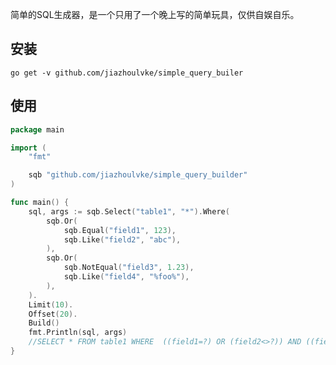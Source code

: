 简单的SQL生成器，是一个只用了一个晚上写的简单玩具，仅供自娱自乐。

## 安装

`go get -v github.com/jiazhoulvke/simple_query_builer`

## 使用

```go
package main

import (
	"fmt"

	sqb "github.com/jiazhoulvke/simple_query_builder"
)

func main() {
	sql, args := sqb.Select("table1", "*").Where(
		sqb.Or(
		    sqb.Equal("field1", 123),
		    sqb.Like("field2", "abc"),
		),
		sqb.Or(
		    sqb.NotEqual("field3", 1.23),
		    sqb.Like("field4", "%foo%"),
		),
	).
	Limit(10).
	Offset(20).
	Build()
	fmt.Println(sql, args)
	//SELECT * FROM table1 WHERE  ((field1=?) OR (field2<>?)) AND ((field3 IS NULL) OR (field4 LIKE '%foo%')) LIMIT 10 OFFSET 20 [123 abc]
}
```
